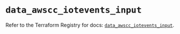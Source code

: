 # `data_awscc_iotevents_input`

Refer to the Terraform Registry for docs: [`data_awscc_iotevents_input`](https://registry.terraform.io/providers/hashicorp/awscc/0.70.0/docs/data-sources/iotevents_input).
